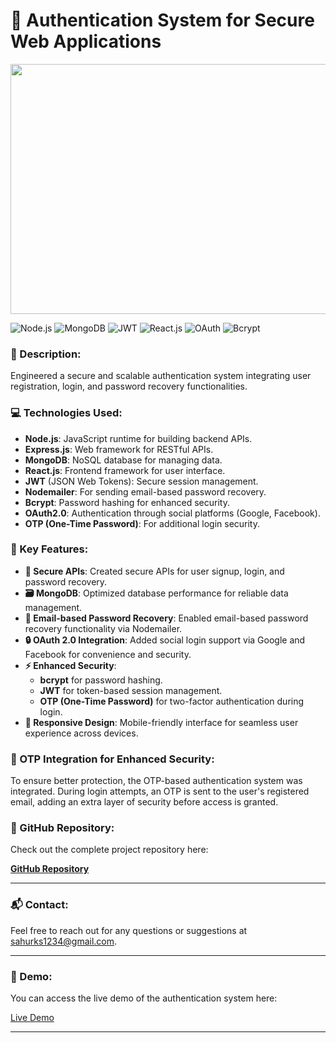 # 🚀 Authentication System for Secure Web Applications
<img src="https://github.com/user-attachments/assets/f6b8ca51-1bcf-4209-8599-156370f406f1" width="800" height="400" />

![Node.js](https://img.shields.io/badge/Node.js-12.x-339933?style=flat-square&logo=node.js)
![MongoDB](https://img.shields.io/badge/MongoDB-4.x-47A248?style=flat-square&logo=mongodb)
![JWT](https://img.shields.io/badge/JWT-JSON%20Web%20Tokens-000000?style=flat-square&logo=json)
![React.js](https://img.shields.io/badge/React.js-17.x-61DAFB?style=flat-square&logo=react)
![OAuth](https://img.shields.io/badge/OAuth2.0-Authorization%20Protocol-00B7FF?style=flat-square&logo=oauth)
![Bcrypt](https://img.shields.io/badge/Bcrypt-Password%20Hashing-FAA61A?style=flat-square&logo=bcrypt)

### 📝 Description:
Engineered a secure and scalable authentication system integrating user registration, login, and password recovery functionalities.

### 💻 Technologies Used:
- **Node.js**: JavaScript runtime for building backend APIs.
- **Express.js**: Web framework for RESTful APIs.
- **MongoDB**: NoSQL database for managing data.
- **React.js**: Frontend framework for user interface.
- **JWT** (JSON Web Tokens): Secure session management.
- **Nodemailer**: For sending email-based password recovery.
- **Bcrypt**: Password hashing for enhanced security.
- **OAuth2.0**: Authentication through social platforms (Google, Facebook).
- **OTP (One-Time Password)**: For additional login security.

### 🔑 Key Features:

- **🔐 Secure APIs**: Created secure APIs for user signup, login, and password recovery.
- **🗃 MongoDB**: Optimized database performance for reliable data management.
- **📧 Email-based Password Recovery**: Enabled email-based password recovery functionality via Nodemailer.
- **🔒 OAuth 2.0 Integration**: Added social login support via Google and Facebook for convenience and security.
- **⚡ Enhanced Security**:
    - **bcrypt** for password hashing.
    - **JWT** for token-based session management.
    - **OTP (One-Time Password)** for two-factor authentication during login.
- **📱 Responsive Design**: Mobile-friendly interface for seamless user experience across devices.

### 🔐 OTP Integration for Enhanced Security:
To ensure better protection, the OTP-based authentication system was integrated. During login attempts, an OTP is sent to the user's registered email, adding an extra layer of security before access is granted.


### 📂 GitHub Repository:
Check out the complete project repository here:

[**GitHub Repository**](https://https://github.com/Rakeshkumarsahugithub/EcommerceAuth)

---

### 📬 Contact:
Feel free to reach out for any questions or suggestions at [sahurks1234@gmail.com](mailto:sahurks1234@gmail.com).

---

### 🚀 Demo:
You can access the live demo of the authentication system here:

[Live Demo](https://rakeshsecure-authentication.onrender.com/)

---



